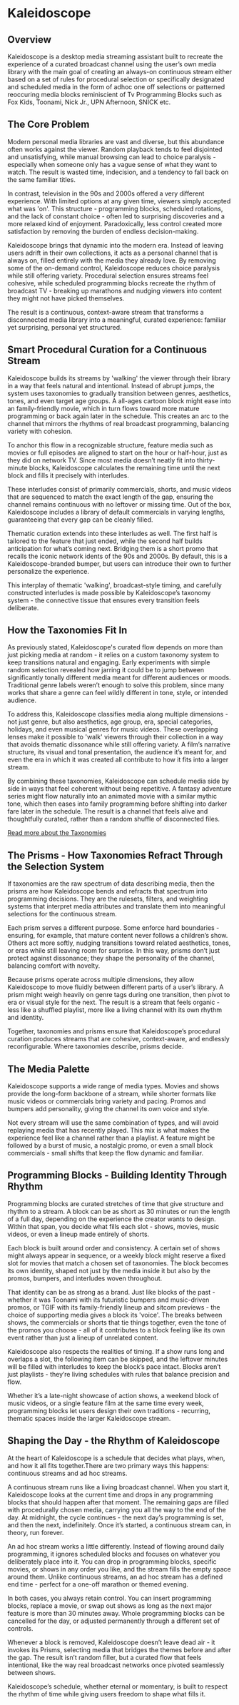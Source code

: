 # Kaleidoscope

## Overview

Kaleidoscope is a desktop media streaming assistant built to recreate the experience of a curated broadcast channel using the user’s own media library with the main goal of creating an always-on continuous stream either based on a set of rules for procedural selection or specifically designated and scheduled media in the form of adhoc one off selections or patterned reoccuring media blocks reminiscient of Tv Programming Blocks such as Fox Kids, Toonami, Nick Jr., UPN Afternoon, SNICK etc.

## The Core Problem

Modern personal media libraries are vast and diverse, but this abundance often works against the viewer. Random playback tends to feel disjointed and unsatisfying, while manual browsing can lead to choice paralysis - especially when someone only has a vague sense of what they want to watch. The result is wasted time, indecision, and a tendency to fall back on the same familiar titles.

In contrast, television in the 90s and 2000s offered a very different experience. With limited options at any given time, viewers simply accepted what was 'on'. This structure - programming blocks, scheduled rotations, and the lack of constant choice - often led to surprising discoveries and a more relaxed kind of enjoyment. Paradoxically, less control created more satisfaction by removing the burden of endless decision-making.

Kaleidoscope brings that dynamic into the modern era. Instead of leaving users adrift in their own collections, it acts as a personal channel that is always on, filled entirely with the media they already love. By removing some of the on-demand control, Kaleidoscope reduces choice paralysis while still offering variety. Procedural selection ensures streams feel cohesive, while scheduled programming blocks recreate the rhythm of broadcast TV - breaking up marathons and nudging viewers into content they might not have picked themselves.

The result is a continuous, context-aware stream that transforms a disconnected media library into a meaningful, curated experience: familiar yet surprising, personal yet structured.

## Smart Procedural Curation for a Continuous Stream

Kaleidoscope builds its streams by 'walking' the viewer through their library in a way that feels natural and intentional. Instead of abrupt jumps, the system uses taxonomies to gradually transition between genres, aesthetics, tones, and even target age groups. A all-ages cartoon block might ease into an family-friendly movie, which in turn flows toward more mature programming or back again later in the schedule. This creates an arc to the channel that mirrors the rhythms of real broadcast programming, balancing variety with cohesion.

To anchor this flow in a recognizable structure, feature media such as movies or full episodes are aligned to start on the hour or half-hour, just as they did on network TV. Since most media doesn’t neatly fit into thirty-minute blocks, Kaleidoscope calculates the remaining time until the next block and fills it precisely with interludes.

These interludes consist of primarily commercials, shorts, and music videos that are sequenced to match the exact length of the gap, ensuring the channel remains continuous with no leftover or missing time. Out of the box, Kaleidoscope includes a library of default commercials in varying lengths, guaranteeing that every gap can be cleanly filled.

Thematic curation extends into these interludes as well. The first half is tailored to the feature that just ended, while the second half builds anticipation for what’s coming next. Bridging them is a short promo that recalls the iconic network idents of the 90s and 2000s. By default, this is a Kaleidoscope-branded bumper, but users can introduce their own to further personalize the experience.

This interplay of thematic 'walking', broadcast-style timing, and carefully constructed interludes is made possible by Kaleidoscope’s taxonomy system - the connective tissue that ensures every transition feels deliberate.

## How the Taxonomies Fit In

As previously stated, Kaleidoscope's curated flow depends on more than just picking media at random - it relies on a custom taxonomy system to keep transitions natural and engaging. Early experiments with simple random selection revealed how jarring it could be to jump between significantly tonally different media meant for different audiences or moods. Traditional genre labels weren’t enough to solve this problem, since many works that share a genre can feel wildly different in tone, style, or intended audience.

To address this, Kaleidoscope classifies media along multiple dimensions - not just genre, but also aesthetics, age group, era, special categories, holidays, and even musical genres for music videos. These overlapping lenses make it possible to 'walk' viewers through their collection in a way that avoids thematic dissonance while still offering variety. A film’s narrative structure, its visual and tonal presentation, the audience it’s meant for, and even the era in which it was created all contribute to how it fits into a larger stream.

By combining these taxonomies, Kaleidoscope can schedule media side by side in ways that feel coherent without being repetitive. A fantasy adventure series might flow naturally into an animated movie with a similar mythic tone, which then eases into family programming before shifting into darker fare later in the schedule. The result is a channel that feels alive and thoughtfully curated, rather than a random shuffle of disconnected files.

[Read more about the Taxonomies](taxonomies/index.md)

## The Prisms - How Taxonomies Refract Through the Selection System

If taxonomies are the raw spectrum of data describing media, then the prisms are how Kaleidoscope bends and refracts that spectrum into programming decisions. They are the rulesets, filters, and weighting systems that interpret media attributes and translate them into meaningful selections for the continuous stream.

Each prism serves a different purpose. Some enforce hard boundaries - ensuring, for example, that mature content never follows a children’s show. Others act more softly, nudging transitions toward related aesthetics, tones, or eras while still leaving room for surprise. In this way, prisms don’t just protect against dissonance; they shape the personality of the channel, balancing comfort with novelty.

Because prisms operate across multiple dimensions, they allow Kaleidoscope to move fluidly between different parts of a user’s library. A prism might weigh heavily on genre tags during one transition, then pivot to era or visual style for the next. The result is a stream that feels organic - less like a shuffled playlist, more like a living channel with its own rhythm and identity.

Together, taxonomies and prisms ensure that Kaleidoscope’s procedural curation produces streams that are cohesive, context-aware, and endlessly reconfigurable. Where taxonomies describe, prisms decide.

## The Media Palette

Kaleidoscope supports a wide range of media types. Movies and shows provide the long-form backbone of a stream, while shorter formats like music videos or commercials bring variety and pacing. Promos and bumpers add personality, giving the channel its own voice and style.

Not every stream will use the same combination of types, and will avoid replaying media that has recently played. This mix is what makes the experience feel like a channel rather than a playlist. A feature might be followed by a burst of music, a nostalgic promo, or even a small block commercials - small shifts that keep the flow dynamic and familiar.

## Programming Blocks - Building Identity Through Rhythm

Programming blocks are curated stretches of time that give structure and rhythm to a stream. A block can be as short as 30 minutes or run the length of a full day, depending on the experience the creator wants to design. Within that span, you decide what fills each slot - shows, movies, music videos, or even a lineup made entirely of shorts.

Each block is built around order and consistency. A certain set of shows might always appear in sequence, or a weekly block might reserve a fixed slot for movies that match a chosen set of taxonomies. The block becomes its own identity, shaped not just by the media inside it but also by the promos, bumpers, and interludes woven throughout.

That identity can be as strong as a brand. Just like blocks of the past - whether it was Toonami with its futuristic bumpers and music-driven promos, or TGIF with its family-friendly lineup and sitcom previews - the choice of supporting media gives a block its 'voice'. The breaks between shows, the commercials or shorts that tie things together, even the tone of the promos you choose - all of it contributes to a block feeling like its own event rather than just a lineup of unrelated content.

Kaleidoscope also respects the realities of timing. If a show runs long and overlaps a slot, the following item can be skipped, and the leftover minutes will be filled with interludes to keep the block’s pace intact. Blocks aren’t just playlists - they’re living schedules with rules that balance precision and flow.

Whether it’s a late-night showcase of action shows, a weekend block of music videos, or a single feature film at the same time every week, programming blocks let users design their own traditions - recurring, thematic spaces inside the larger Kaleidoscope stream.

## Shaping the Day - the Rhythm of Kaleidoscope

At the heart of Kaleidoscope is a schedule that decides what plays, when, and how it all fits together.There are two primary ways this happens: continuous streams and ad hoc streams.

A continuous stream runs like a living broadcast channel. When you start it, Kaleidoscope looks at the current time and drops in any programming blocks that should happen after that moment. The remaining gaps are filled with procedurally chosen media, carrying you all the way to the end of the day. At midnight, the cycle continues - the next day’s programming is set, and then the next, indefinitely. Once it’s started, a continuous stream can, in theory, run forever.

An ad hoc stream works a little differently. Instead of flowing around daily programming, it ignores scheduled blocks and focuses on whatever you deliberately place into it. You can drop in programming blocks, specific movies, or shows in any order you like, and the stream fills the empty space around them. Unlike continuous streams, an ad hoc stream has a defined end time - perfect for a one-off marathon or themed evening.

In both cases, you always retain control. You can insert programming blocks, replace a movie, or swap out shows as long as the next major feature is more than 30 minutes away. Whole programming blocks can be cancelled for the day, or adjusted permanently through a different set of controls.

Whenever a block is removed, Kaleidoscope doesn’t leave dead air - it invokes its Prisms, selecting media that bridges the themes before and after the gap. The result isn’t random filler, but a curated flow that feels intentional, like the way real broadcast networks once pivoted seamlessly between shows.

Kaleidoscope’s schedule, whether eternal or momentary, is built to respect the rhythm of time while giving users freedom to shape what fills it.

